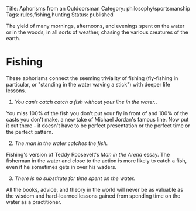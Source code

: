 Title: Aphorisms from an Outdoorsman
Category: philosophy/sportsmanship
Tags: rules,fishing,hunting
Status: published

The yield of many mornings, afternoons, and evenings spent on the water or in the woods, in all sorts of weather, chasing the various creatures of the earth.
 
# Fishing
These aphorisms connect the seeming triviality of fishing (fly-fishing in particular, or "standing in the water waving a stick") with deeper life lessons.

1. *You can't catch catch a fish without your line in the water.*.

You miss 100% of the fish you don't put your fly in front of and 100% of the casts you don't make. a new take of Michael Jordan's famous line. Now put it out there - it doesn't have to be perfect presentation or the perfect time or the perfect pattern. 

2. *The man in the water catches the fish.*

Fishing's version of Teddy Roosevelt's _Man in the Arena_ essay. The fisherman in the water and close to the action is more likely to catch a fish, even if he sometimes gets in over his waders.

3. *There is no substitute for time spent on the water.*

All the books, advice, and theory in the world will never be as valuable as the wisdom and hard-learned lessons gained from spending time on the water as a practitioner.  



 



